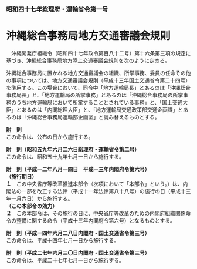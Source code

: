 ### 昭和四十七年総理府・運輸省令第一号  
# 沖縄総合事務局地方交通審議会規則  
　沖縄開発庁組織令（昭和四十七年政令第百八十二号）第十六条第三項の規定に基づき、沖縄総合事務局地方陸上交通審議会規則を次のように定める。  
  
沖縄総合事務局に置かれる地方交通審議会の組織、所掌事務、委員の任命その他の事項については、地方交通審議会規則（平成十三年国土交通省令第二十四号）を準用する。この場合において、同令中「地方運輸局長」とあるのは「沖縄総合事務局長」と、「地方運輸局の所掌事務」とあるのは「沖縄総合事務局の所掌事務のうち地方運輸局において所掌することとされている事務」と、「国土交通大臣」とあるのは「内閣総理大臣」と、「地方運輸局交通政策部交通企画課」とあるのは「沖縄総合事務局運輸部企画室」と読み替えるものとする。  
  
**附　則**  
この命令は、公布の日から施行する。  
  
**附　則（昭和五九年六月二六日総理府・運輸省令第二号）**  
この命令は、昭和五十九年七月一日から施行する。  
  
**附　則（平成一二年八月一四日　平成一三年内閣府令第六号）**  
**（施行期日）**  
**１**　この中央省庁等改革推進本部令（次項において「本部令」という。）は、内閣法の一部を改正する法律（平成十一年法律第八十八号）の施行の日（平成十三年一月六日）から施行する。  
**（この本部令の効力）**  
**２**　この本部令は、その施行の日に、中央省庁等改革のための内閣府組織関係命令の整備に関する命令（平成十三年内閣府令第六号）となるものとする。  
  
**附　則（平成一四年六月二八日内閣府・国土交通省令第三号）**  
この命令は、平成十四年七月一日から施行する。  
  
**附　則（平成二七年六月三〇日内閣府・国土交通省令第三号）**  
この命令は、平成二十七年七月一日から施行する。  
  
